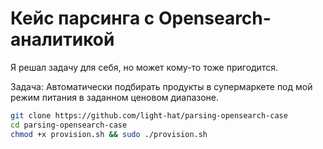 # Кейс парсинга с Opensearch-аналитикой

Я решал задачу для себя, но может кому-то тоже пригодится.

Задача: Автоматически подбирать продукты в супермаркете под мой режим питания в заданном ценовом диапазоне.

```bash
git clone https://github.com/light-hat/parsing-opensearch-case
cd parsing-opensearch-case
chmod +x provision.sh && sudo ./provision.sh
```
